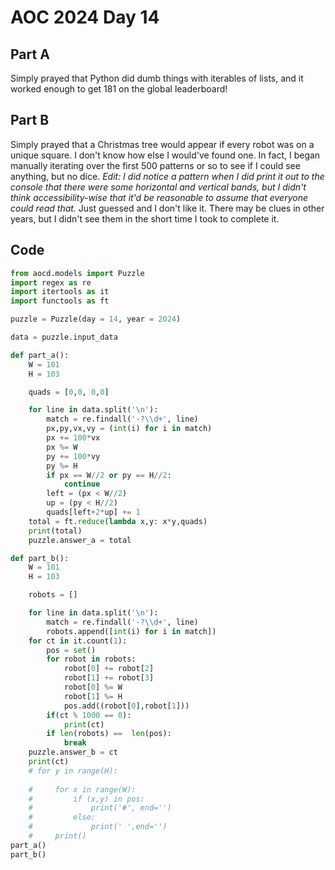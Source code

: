 # AOC 2024 Day 14

## Part A

Simply prayed that Python did dumb things with iterables of lists, and it worked enough to get 181 on the global leaderboard!

## Part B

Simply prayed that a Christmas tree would appear if every robot was on a unique square. I don't know how else I would've found one. In fact, I began manually iterating over the first 500 patterns or so to see if I could see anything, but no dice. *Edit: I did notice a pattern when I did print it out to the console that there were some horizontal and vertical bands, but I didn't think accessibility-wise that it'd be reasonable to assume that everyone could read that.* Just guessed and I don't like it. There may be clues in other years, but I didn't see them in the short time I took to complete it. 

## Code

```python
from aocd.models import Puzzle
import regex as re
import itertools as it
import functools as ft

puzzle = Puzzle(day = 14, year = 2024)

data = puzzle.input_data

def part_a():
    W = 101
    H = 103

    quads = [0,0, 0,0]

    for line in data.split('\n'):
        match = re.findall('-?\\d+', line)
        px,py,vx,vy = (int(i) for i in match)
        px += 100*vx
        px %= W
        py += 100*vy
        py %= H
        if px == W//2 or py == H//2:
            continue
        left = (px < W//2)
        up = (py < H//2)
        quads[left+2*up] += 1
    total = ft.reduce(lambda x,y: x*y,quads)
    print(total)
    puzzle.answer_a = total 

def part_b():
    W = 101
    H = 103

    robots = []

    for line in data.split('\n'):
        match = re.findall('-?\\d+', line)
        robots.append([int(i) for i in match])
    for ct in it.count(1):
        pos = set()
        for robot in robots:
            robot[0] += robot[2]
            robot[1] += robot[3]
            robot[0] %= W
            robot[1] %= H
            pos.add((robot[0],robot[1]))
        if(ct % 1000 == 0):
            print(ct)
        if len(robots) ==  len(pos):
            break
    puzzle.answer_b = ct
    print(ct)
    # for y in range(H):
        
    #     for x in range(W):
    #         if (x,y) in pos:
    #             print('#', end='')
    #         else:
    #             print(' ',end='')
    #     print()
part_a()
part_b()
```
